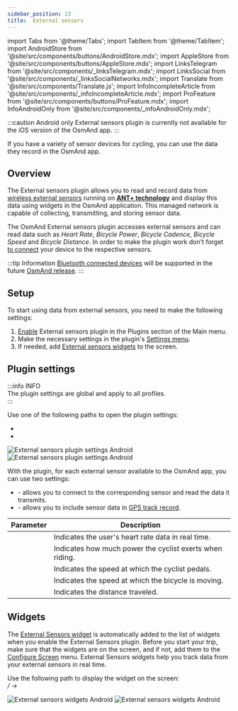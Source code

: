 ```yaml
---
sidebar_position: 13
title:  External sensors
---
```


import Tabs from '@theme/Tabs';
import TabItem from '@theme/TabItem';
import AndroidStore from '@site/src/components/buttons/AndroidStore.mdx';
import AppleStore from '@site/src/components/buttons/AppleStore.mdx';
import LinksTelegram from '@site/src/components/_linksTelegram.mdx';
import LinksSocial from '@site/src/components/_linksSocialNetworks.mdx';
import Translate from '@site/src/components/Translate.js';
import InfoIncompleteArticle from '@site/src/components/_infoIncompleteArticle.mdx';
import ProFeature from '@site/src/components/buttons/ProFeature.mdx';
import InfoAndroidOnly from '@site/src/components/_infoAndroidOnly.mdx';


:::caution Android only
External sensors plugin is currently not available for the iOS version of the OsmAnd app.
:::

If you have a variety of sensor devices for cycling, you can use the data they record in the OsmAnd app.


## Overview

The External sensors plugin allows you to read and record data from [wireless external sensors](https://en.wikipedia.org/wiki/Wireless_sensor_network) running on [**ANT+ technology**](https://en.wikipedia.org/wiki/ANT_(network)) and display this data using widgets in the OsmAnd application. This managed network is capable of collecting, transmitting, and storing sensor data.  

The OsmAnd External sensors plugin accesses external sensors and can read data such as *Heart Rate*, *Bicycle Power*, *Bicycle Cadence*, *Bicycle Speed* and *Bicycle Distance*. In order to make the plugin work don't forget [to connect](https://www.thisisant.com/consumer/ant-101/ant-in-phones) your device to the respective sensors.  

:::tip Information
[Bluetooth connected devices](https://developer.android.com/guide/topics/connectivity/bluetooth/ble-overview) will be supported in the future [OsmAnd release](https://github.com/osmandapp/OsmAnd/issues/15459).
:::


## Setup 

To start using data from external sensors, you need to make the following settings: 
   
1. [Enable](../plugins/index.md#enable--disable) External sensors plugin in the Plugins section of the Main menu.    
2. Make the necessary settings in the plugin's [Settings menu](#plugin-settings).
3. If needed, add [External sensors widgets](#widgets) to the screen.


## Plugin settings

:::info INFO  
The plugin settings are global and apply to all profiles.  
:::

Use one of the following paths to open the plugin settings:  
- *<Translate android="true" ids="shared_string_menu,plugin_settings,external_sensors_plugin_name"/>* 
- *<Translate android="true" ids="shared_string_menu,configure_profile,plugins_settings,external_sensors_plugin_name"/>*   

![External sensors plugin settings Android](@site/static/img/plugins/sensors/external-sensors-plugin-sett-01.png)  ![External sensors plugin settings Android](@site/static/img/plugins/sensors/external-sensors-plugin-sett-02.png)  

With the plugin, for each external sensor available to the OsmAnd app, you can use two settings:
- ***<Translate android="true" ids="ant_read_data"/>*** - allows you to connect to the corresponding sensor and read the data it transmits.
- ***<Translate android="true" ids="ant_write_to_gpx"/>*** - allows you to include sensor data in [GPS track record](../plugins/trip-recording.md#recorded-gpx-file).

| Parameter | Description |
| --- | --- |
| **<Translate android="true" ids="map_widget_ant_heart_rate"/>** | Indicates the user's heart rate data in real time. |
| **<Translate android="true" ids="map_widget_ant_bicycle_power"/>** | Indicates how much power the cyclist exerts when riding. |
| **<Translate android="true" ids="map_widget_ant_bicycle_cadence"/>** | Indicates the speed at which the cyclist pedals. |
| **<Translate android="true" ids="map_widget_ant_bicycle_speed"/>** | Indicates the speed at which the bicycle is moving. |
| **<Translate android="true" ids="map_widget_ant_bicycle_dist"/>** | Indicates the distance traveled. |  


## Widgets

The [External Sensors widget](../widgets/info-widgets.md#-external-sensors-widgets) is automatically added to the list of widgets when you enable the External Sensors plugin. Before you start your trip, make sure that the widgets are on the screen, and if not, add them to the [Configure Screen](../widgets/configure-screen.md) menu. External Sensors widgets help you track data from your external sensors in real time.  

Use the following path to display the widget on the screen:  
*<Translate android="true" ids="shared_string_menu,layer_map_appearance,map_widget_left"/> /<Translate android="true" ids="map_widget_right"/> → <Translate android="true" ids="external_sensor_widgets"/>*  

![External sensors widgets Android](@site/static/img/plugins/sensors/external-sensors-plugin-wid1.png) ![External sensors widgets Android](@site/static/img/plugins/sensors/external-sensors-plugin-wid2.png)
